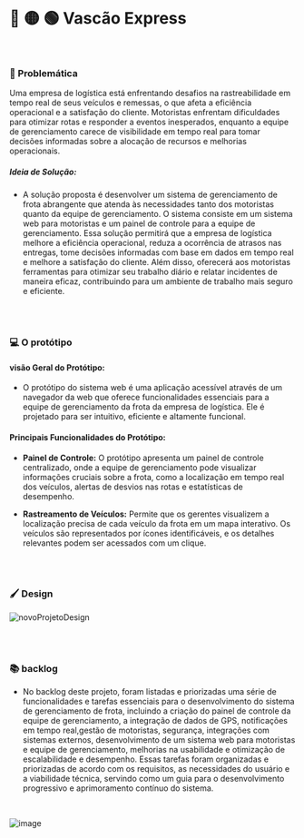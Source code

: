 # :red_circle: :yellow_circle: :green_circle: Vascão Express 
<br>

### :pushpin: Problemática
Uma empresa de logística está enfrentando desafios na rastreabilidade em tempo real de seus veículos e remessas, o que afeta a eficiência operacional e a satisfação do cliente. Motoristas enfrentam dificuldades para otimizar rotas e responder a eventos inesperados, enquanto a equipe de gerenciamento carece de visibilidade em tempo real para tomar decisões informadas sobre a alocação de recursos e melhorias operacionais.

 ##### Ideia de Solução:

- A solução proposta é desenvolver um sistema de gerenciamento de frota abrangente que atenda às necessidades tanto dos motoristas quanto da equipe de gerenciamento. O sistema consiste em um sistema web para motoristas e um painel de controle para a equipe de gerenciamento. Essa solução permitirá que a empresa de logística melhore a eficiência operacional, reduza a ocorrência de atrasos nas entregas, tome decisões informadas com base em dados em tempo real e melhore a satisfação do cliente. Além disso, oferecerá aos motoristas ferramentas para otimizar seu trabalho diário e relatar incidentes de maneira eficaz, contribuindo para um ambiente de trabalho mais seguro e eficiente.
<br>
<br>

### :computer: O protótipo
#### visão Geral do Protótipo:

- O protótipo do sistema web é uma aplicação acessível através de um navegador da web que oferece funcionalidades essenciais para a equipe de gerenciamento da frota da empresa de logística. Ele é projetado para ser intuitivo, eficiente e altamente funcional.

#### Principais Funcionalidades do Protótipo:

- <strong>Painel de Controle:</strong> O protótipo apresenta um painel de controle centralizado, onde a equipe de gerenciamento pode visualizar informações cruciais sobre a frota, como a localização em tempo real dos veículos, alertas de desvios nas rotas e estatísticas de desempenho.

- <strong>Rastreamento de Veículos:</strong> Permite que os gerentes visualizem a localização precisa de cada veículo da frota em um mapa interativo. Os veículos são representados por ícones identificáveis, e os detalhes relevantes podem ser acessados com um clique.
<br>
<br>

### :paintbrush: Design
![novoProjetoDesign](https://github.com/giovaniavila/Vasco-da-Gama-Cargo/assets/112128418/29818514-7ec4-4b5c-8e83-e661bc6d459a)



<br>
<br>


### :books: backlog
- No backlog deste projeto, foram listadas e priorizadas uma série de funcionalidades e tarefas essenciais para o desenvolvimento do sistema de gerenciamento de frota, incluindo a criação do painel de controle da equipe de gerenciamento, a integração de dados de GPS, notificações em tempo real,gestão de motoristas, segurança, integrações com sistemas externos, desenvolvimento de um sistema web para motoristas e equipe de gerenciamento, melhorias na usabilidade e otimização de escalabilidade e desempenho. Essas tarefas foram organizadas e priorizadas de acordo com os requisitos, as necessidades do usuário e a viabilidade técnica, servindo como um guia para o desenvolvimento progressivo e aprimoramento contínuo do sistema.
<br>

![image](https://github.com/giovaniavila/Vasco-da-Gama-Cargo/assets/112128418/5569e66f-ffb5-4d67-b5cb-d4a1a7607759)


